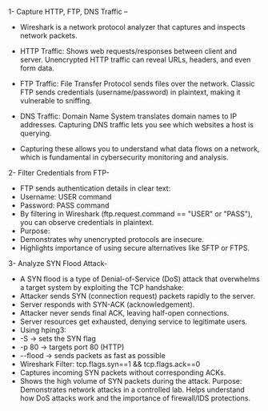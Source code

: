 1- Capture HTTP, FTP, DNS Traffic –

 - Wireshark is a network protocol analyzer that captures and inspects network packets.
  
 - HTTP Traffic: Shows web requests/responses between client and server. Unencrypted HTTP traffic can reveal URLs, headers, and even form data.
 - FTP Traffic: File Transfer Protocol sends files over the network. Classic FTP sends credentials (username/password) in plaintext, making it vulnerable to sniffing.
 - DNS Traffic: Domain Name System translates domain names to IP addresses. Capturing DNS traffic lets you see which websites a host is querying.
 - Capturing these allows you to understand what data flows on a network, which is fundamental in cybersecurity monitoring and analysis.

2- Filter Credentials from FTP-

 - FTP sends authentication details in clear text:
 - Username: USER command
 - Password: PASS command
 - By filtering in Wireshark (ftp.request.command == "USER" or "PASS"), you can observe credentials in plaintext.
 - Purpose:
 - Demonstrates why unencrypted protocols are insecure.
 - Highlights importance of using secure alternatives like SFTP or FTPS.

3- Analyze SYN Flood Attack-

 - A SYN flood is a type of Denial-of-Service (DoS) attack that overwhelms a target system by exploiting the TCP handshake:
 - Attacker sends SYN (connection request) packets rapidly to the server.
 - Server responds with SYN-ACK (acknowledgement).
 - Attacker never sends final ACK, leaving half-open connections.
 - Server resources get exhausted, denying service to legitimate users.
 - Using hping3:
 - -S → sets the SYN flag
 - -p 80 → targets port 80 (HTTP)
 - --flood → sends packets as fast as possible
 - Wireshark Filter: tcp.flags.syn==1 && tcp.flags.ack==0
 - Captures incoming SYN packets without corresponding ACKs.
 - Shows the high volume of SYN packets during the attack.
Purpose:
Demonstrates network attacks in a controlled lab.
Helps understand how DoS attacks work and the importance of firewall/IDS protections.
